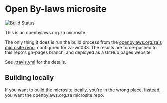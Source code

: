 # Open By-laws microsite

[![Build Status](https://travis-ci.com/laws-africa/openbylaws-wc033.svg?branch=master)](http://travis-ci.com/laws-africa/openbylaws-wc033)

This is an openbylaws.org.za microsite.

The only thing it does is run the build process from the [openbylaws.org.za's microsite repo](https://github.com/laws-africa/openbylaws-microsite),
configured for za-wc033. The results are force-pushed to this repo's gh-pages branch, and deployed as a GitHub pages website.

See [.travis.yml](.travis.yml) for the details.

## Building locally

If you want to build the microsite locally, you're in the wrong place. Instead, you want the openbylaws.org.za microsite repo.
